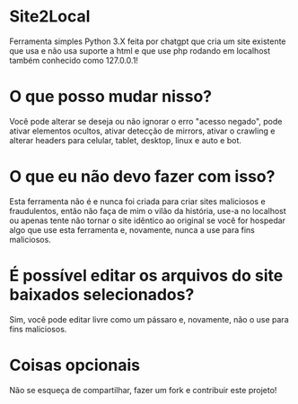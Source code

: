 # Site2Local
Ferramenta simples Python 3.X feita por chatgpt que cria um site existente que usa e não usa suporte a html e que use php rodando em localhost também conhecido como 127.0.0.1!

# O que posso mudar nisso?
Você pode alterar se deseja ou não ignorar o erro "acesso negado", pode ativar elementos ocultos, ativar detecção de mirrors, ativar o crawling e alterar headers para celular, tablet, desktop, linux e auto e bot.

# O que eu não devo fazer com isso?
Esta ferramenta não é e nunca foi criada para criar sites maliciosos e fraudulentos, então não faça de mim o vilão da história, use-a no localhost ou apenas tente não tornar o site idêntico ao original se você for hospedar algo que use esta ferramenta e, novamente, nunca a use para fins maliciosos.

# É possível editar os arquivos do site baixados selecionados?
Sim, você pode editar livre como um pássaro e, novamente, não o use para fins maliciosos.

# Coisas opcionais
Não se esqueça de compartilhar, fazer um fork e contribuir este projeto!
